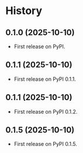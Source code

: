 # History

## 0.1.0 (2025-10-10)

* First release on PyPI.

## 0.1.1 (2025-10-10)

* First release on PyPI 0.1.1.

## 0.1.1 (2025-10-10)

* First release on PyPI 0.1.2.

## 0.1.5 (2025-10-10)

* First release on PyPI 0.1.5.
